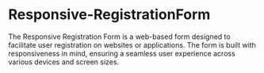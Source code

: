 # Responsive-RegistrationForm


The Responsive Registration Form is a web-based form designed to facilitate user registration
on websites or applications. The form is built with responsiveness in mind, ensuring a seamless 
user experience across various devices and screen sizes.
